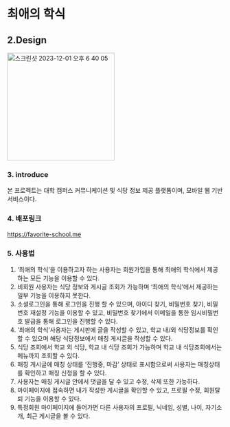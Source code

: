# 최애의 학식

## 2.Design
<img width="250" alt="스크린샷 2023-12-01 오후 6 40 05" src="https://github.com/Favorite-School-Meal/favorite-school-meal-client/assets/122153297/1c924a87-635d-4baa-ab18-0de9249c0018">

### 3. introduce

본 프로젝트는 대학 캠퍼스 커뮤니케이션 및 식당 정보 제공 플랫폼이며, 모바일 웹 기반 서비스이다.

### 4. 배포링크
https://favorite-school.me

### 5. 사용법


1. ‘최애의 학식’을 이용하고자 하는 사용자는 회원가입을 통해 최애의 학식에서 제공하는 모든 기능을 이용할 수 있다.
2. 비회원 사용자는 식당 정보와 게시글 조회가 가능하며 ‘최애의 학식’에서 제공하는 일부 기능을 이용하지 못한다.
3. 소셜로그인을 통해 로그인을 진행 할 수 있으며, 아이디 찾기, 비밀번호 찾기, 비밀번호 재설정 기능을 이용할 수 있고, 비밀번호 찾기에서 이메일을 통한 임시비밀번호 발급을 통해 로그인을 진행할 수 있다.
4. ‘최애의 학식’사용자는 게시판에 글을 작성할 수 있고, 학교 내/외 식당정보를 확인할 수 있으며 해당 식당정보에서 매칭 게시글을 작성할 수 있다.
5. 식당 조회에서 학교 외 식당, 학교 내 식당 조회가 가능하며 학교 내 식당조회에서는 메뉴까지 조회할 수 있다.
6. 매칭 게시글에 매칭 상태를 ‘진행중, 마감’ 상태로 표시함으로써 사용자는 매칭상태를 확인하고 매칭 신청을 할 수 있다.
7. 사용자는 매칭 게시글 안에서 댓글을 달 수 있고 수정, 삭제 또한 가능하다.
8. 마이페이지에 접속하면 내가 작성한 게시글을 확인할 수 있고, 프로필 수정, 회원탈퇴 기능을 이용할 수 있다.
9. 특정회원 마이페이지에 들어가면 다른 사용자의 프로필, 닉네임, 성별, 나이, 자기소개, 최근 게시글을 볼 수 있다.

